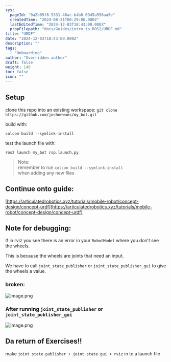 ```yaml
---
sys:
  pageId: "0a2b09f8-9331-46ac-b4b6-0945a556aa5e"
  createdTime: "2024-08-21T00:29:00.000Z"
  lastEditedTime: "2024-12-03T18:43:00.000Z"
  propFilepath: "docs/Guides/intro_to_ROS2/URDF.md"
title: "URDF"
date: "2024-12-03T18:43:00.000Z"
description: ""
tags:
  - "Onboarding"
author: "Overridden author"
draft: false
weight: 148
toc: false
icon: ""
---
```


## Setup

clone this repo into an existing workspace:
`git clone https://github.com/joshnewans/my_bot.git`

build with:

`colcon build --symlink-install`

test the launch file with:

`ros2 launch my_bot rsp.launch.py`

> Note:  
> remember to run `colcon build --symlink-install`  
> when adding any new files

## Continue onto guide:

[https://articulatedrobotics.xyz/tutorials/mobile-robot/concept-design/concept-urdf](https://articulatedrobotics.xyz/tutorials/mobile-robot/concept-design/concept-urdf)

## Note for debugging:

If in rviz you see there is an error in your `RobotModel` where you don’t see the wheels.

This is because the wheels are joints that need an input. 

We have to call `joint_state_publisher` or `joint_state_publisher_gui` to give the wheels a value.

### broken:

![image.png](https://prod-files-secure.s3.us-west-2.amazonaws.com/d518164a-d88e-44d1-a4ee-3adb3bd8bce0/96a1d089-1f17-4dbf-8563-f2aef56a4d37/image.png?X-Amz-Algorithm=AWS4-HMAC-SHA256&X-Amz-Content-Sha256=UNSIGNED-PAYLOAD&X-Amz-Credential=ASIAZI2LB466SPJBIY2W%2F20250604%2Fus-west-2%2Fs3%2Faws4_request&X-Amz-Date=20250604T041630Z&X-Amz-Expires=3600&X-Amz-Security-Token=IQoJb3JpZ2luX2VjEEwaCXVzLXdlc3QtMiJGMEQCIFYgDne19GMaLNZg2fQetirqqzYxQaaJtwB%2F%2FX%2FvgwlmAiAZkZRiy7IcveY85ju%2BTwIzSO3bi3byd7gWPpMcncJVeCr%2FAwglEAAaDDYzNzQyMzE4MzgwNSIMgpb%2FxyP0UFQvR2ArKtwDsrGxsGyUvSzIG0S39VKwvBe9KVWZvNBxRDTuitwFda%2F2QHfNyU5xHwNZii6k0qy2rm4382PxlBOmcMy3h789C4vIVKsp1%2Bt9jxoqjpG7JTBDQMx46KV2SjY1VJfcuOslAcjt5KLCNIC6tW5Mbv6jUW4JJBT8PkdcD7k3aUEh2VkdpatY5mRyfY73fBYudM4VuUoRGz9vXNNtyfwtwg0t9dtq6oY18PkvQ3bYIWPBk35GHQLBeQp7SGi1kf4qr658%2Fop9znM5WN2xvLJeCv3ZtrTQUKw0jCcDkoaj4wyb3B3zsLW1eFPxCfjKlStSWnf3xUWU%2FlMc1Z4kHvBlFGlF9EfoCBj4triiA6kS4LvXJ4uJfrfFbGhpDYZJvVzmr71zaefs1AuvLpZ2MQQeKr8IDJ8YHDwL34IrYvmrrdVBiqKQ%2FJPdGtts1ptGErNDEnkAHvwz%2FKIc%2B4JEGOJpAy%2B%2BtwrMyI18et3OXOMnGz%2BMoXXCsB0TpipM36SSubNtNLAQRS75h41SSwOQq7w93vpAoYj7z4SpJNvvL9HwfVfmY6EzQIA0ty8fKR9Ldd3SpBBxAKdyCzXjyVFLJZujjm5WxBRnah1xXSno0NjhCEJmsKCP2MqdnpWew9MH3FEwr4j%2FwQY6pgEkzeukIUqPfaHAn7rdwJ9E5xZX5Whl%2Bej3t02k3W5WDYpX%2FC4TNmDwKIeUFWZG5pJVkgWKxvY0PDlepJ8TU7EgV%2Fu9rVeyEi7rcKH8bgV2Jg2ySbBabDjz%2FhKAhmEfzLnaOgYvDLgSNvoVA9iWDzZrM9GloRXS5kpjqRoBW2WxCl8piJis%2FIGEQtvmIhY2DFPgfa7Vb4B1U4Izeu7Ulx9lwgccb3En&X-Amz-Signature=3de148f44b82f46b8e13900bbe37f7ef79c021b64a88f40c3dcb23b8982b262a&X-Amz-SignedHeaders=host&x-id=GetObject)

### After running `joint_state_publisher` or `joint_state_publisher_gui`

![image.png](https://prod-files-secure.s3.us-west-2.amazonaws.com/d518164a-d88e-44d1-a4ee-3adb3bd8bce0/130c99c7-1b0b-4031-9953-844fc3950ff4/image.png?X-Amz-Algorithm=AWS4-HMAC-SHA256&X-Amz-Content-Sha256=UNSIGNED-PAYLOAD&X-Amz-Credential=ASIAZI2LB466SPJBIY2W%2F20250604%2Fus-west-2%2Fs3%2Faws4_request&X-Amz-Date=20250604T041630Z&X-Amz-Expires=3600&X-Amz-Security-Token=IQoJb3JpZ2luX2VjEEwaCXVzLXdlc3QtMiJGMEQCIFYgDne19GMaLNZg2fQetirqqzYxQaaJtwB%2F%2FX%2FvgwlmAiAZkZRiy7IcveY85ju%2BTwIzSO3bi3byd7gWPpMcncJVeCr%2FAwglEAAaDDYzNzQyMzE4MzgwNSIMgpb%2FxyP0UFQvR2ArKtwDsrGxsGyUvSzIG0S39VKwvBe9KVWZvNBxRDTuitwFda%2F2QHfNyU5xHwNZii6k0qy2rm4382PxlBOmcMy3h789C4vIVKsp1%2Bt9jxoqjpG7JTBDQMx46KV2SjY1VJfcuOslAcjt5KLCNIC6tW5Mbv6jUW4JJBT8PkdcD7k3aUEh2VkdpatY5mRyfY73fBYudM4VuUoRGz9vXNNtyfwtwg0t9dtq6oY18PkvQ3bYIWPBk35GHQLBeQp7SGi1kf4qr658%2Fop9znM5WN2xvLJeCv3ZtrTQUKw0jCcDkoaj4wyb3B3zsLW1eFPxCfjKlStSWnf3xUWU%2FlMc1Z4kHvBlFGlF9EfoCBj4triiA6kS4LvXJ4uJfrfFbGhpDYZJvVzmr71zaefs1AuvLpZ2MQQeKr8IDJ8YHDwL34IrYvmrrdVBiqKQ%2FJPdGtts1ptGErNDEnkAHvwz%2FKIc%2B4JEGOJpAy%2B%2BtwrMyI18et3OXOMnGz%2BMoXXCsB0TpipM36SSubNtNLAQRS75h41SSwOQq7w93vpAoYj7z4SpJNvvL9HwfVfmY6EzQIA0ty8fKR9Ldd3SpBBxAKdyCzXjyVFLJZujjm5WxBRnah1xXSno0NjhCEJmsKCP2MqdnpWew9MH3FEwr4j%2FwQY6pgEkzeukIUqPfaHAn7rdwJ9E5xZX5Whl%2Bej3t02k3W5WDYpX%2FC4TNmDwKIeUFWZG5pJVkgWKxvY0PDlepJ8TU7EgV%2Fu9rVeyEi7rcKH8bgV2Jg2ySbBabDjz%2FhKAhmEfzLnaOgYvDLgSNvoVA9iWDzZrM9GloRXS5kpjqRoBW2WxCl8piJis%2FIGEQtvmIhY2DFPgfa7Vb4B1U4Izeu7Ulx9lwgccb3En&X-Amz-Signature=1dbb48d3ab648c9143583835cc71e7e6af812e669a99609bc116a3f35a7fc906&X-Amz-SignedHeaders=host&x-id=GetObject)

## Da return of Exercises!!

make `joint state publisher + joint state gui + rviz` in to a launch file
